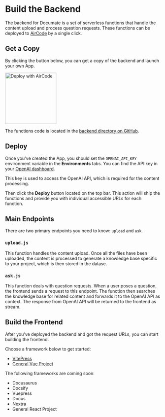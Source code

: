 # Build the Backend

The backend for Documate is a set of serverless functions that handle the content upload and process question requests. These functions can be deployed to [AirCode](https://aircode.io) by a single click.

## Get a Copy

By clicking the button below, you can get a copy of the backend and launch your own App.

<a href="https://aircode.io/dashboard?owner=AirCodeLabs&repo=documate&branch=main&appname=documate-backend&path=backend" style="display: inline-block">
  <img src="https://aircode.io/aircode-deploy-button.svg" alt="Deploy with AirCode" width="166">
</a>

The functions code is located in the [backend directory on GitHub](https://github.com/AirCodeLabs/documate/tree/main/backend).

## Deploy

Once you've created the App, you should set the `OPENAI_API_KEY` environment variable in the __Environments__ tabs. You can find the API key in your [OpenAI dashboard](https://platform.openai.com/account/api-keys).

This key is used to access the OpenAI API, which is required for the content processing.

Then click the __Deploy__ button located on the top bar. This action will ship the functions and provide you with individual accessible URLs for each function.

## Main Endpoints

There are two primary endpoints you need to know: `upload` and `ask`.

### `upload.js`

This function handles the content upload. Once all the files have been uploaded, the content is processed to generate a knowledge base specific to your project, which is then stored in the datase.

### `ask.js`

This function deals with question requests. When a user poses a question, the frontend sends a request to this endpoint. The function then searches the knowledge base for related content and forwards it to the OpenAI API as context. The response from OpenAI API will be returned to the frontend as stream.

## Build the Frontend

After you've deployed the backend and got the request URLs, you can start building the frontend.

Choose a framework below to get started:

- [VitePress](/getting-started/vitepress)
- [General Vue Project](/getting-started/general-vue)

The following frameworks are coming soon:

- Docusaurus
- Docsify
- Vuepress
- Docus
- Nextra
- General React Project
